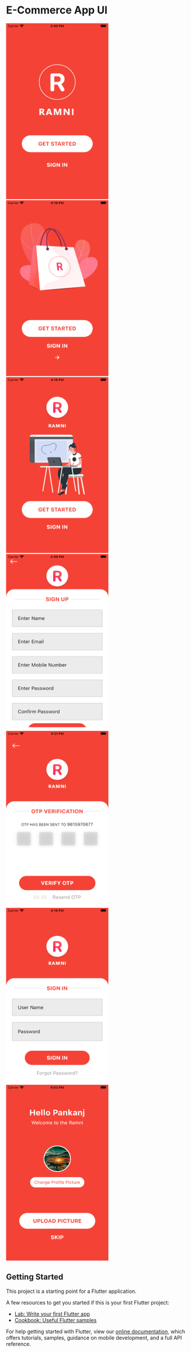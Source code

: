 # E-Commerce App UI

<img src="https://github.com/boffincoders/ecommerce-app-design/blob/master/screenshot/splash_screen.png?raw=true" width="280" height="480" /> <img src="https://github.com/boffincoders/ecommerce-app-design/blob/master/screenshot/splash2.png?raw=true" width="280" height="480" /> <img src="https://github.com/boffincoders/ecommerce-app-design/blob/master/screenshot/splash3.png?raw=true" width="280" height="480" /> <img src="https://github.com/boffincoders/ecommerce-app-design/blob/master/screenshot/sign_up.png?raw=true" width="280" height="480" /> <img src="https://github.com/boffincoders/ecommerce-app-design/blob/master/screenshot/otp.png?raw=true" width="280" height="480" /> <img src="https://github.com/boffincoders/ecommerce-app-design/blob/master/screenshot/login.png?raw=true" width="280" height="480" /> <img src="https://github.com/boffincoders/ecommerce-app-design/blob/master/screenshot/welcome_screen.png?raw=true" width="280" height="480" /> 

## Getting Started

This project is a starting point for a Flutter application.

A few resources to get you started if this is your first Flutter project:

- [Lab: Write your first Flutter app](https://flutter.dev/docs/get-started/codelab)
- [Cookbook: Useful Flutter samples](https://flutter.dev/docs/cookbook)

For help getting started with Flutter, view our
[online documentation](https://flutter.dev/docs), which offers tutorials,
samples, guidance on mobile development, and a full API reference.
